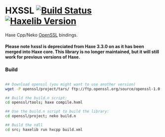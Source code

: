 
# HXSSL [![Build Status](https://travis-ci.org/tong/hxssl.svg?branch=master)](https://travis-ci.org/tong/hxssl) [![Haxelib Version](https://img.shields.io/github/tag/tong/hxssl.svg?style=flat&label=haxelib)](http://lib.haxe.org/p/hxssl)

Haxe Cpp/Neko [OpenSSL](https://www.openssl.org/) bindings.

#### Please note hxssl is depreciated from Haxe 3.3.0 on as it has been merged into Haxe core. This library is no longer maintained, but it will still work for previous versions of Haxe.

### Build

```sh

## Download openssl (you might want to use another version)
wget -P openssl/project/tars/ ftp://ftp.openssl.org/source/openssl-1.0.2g.tar.gz

## Build the build.n script:
cd openssl/tools; haxe compile.hxml

## Use the build.n script to build the library:
cd openssl/project; neko build.n

## Build the ndll
cd src; haxelib run hxcpp build.xml
```
